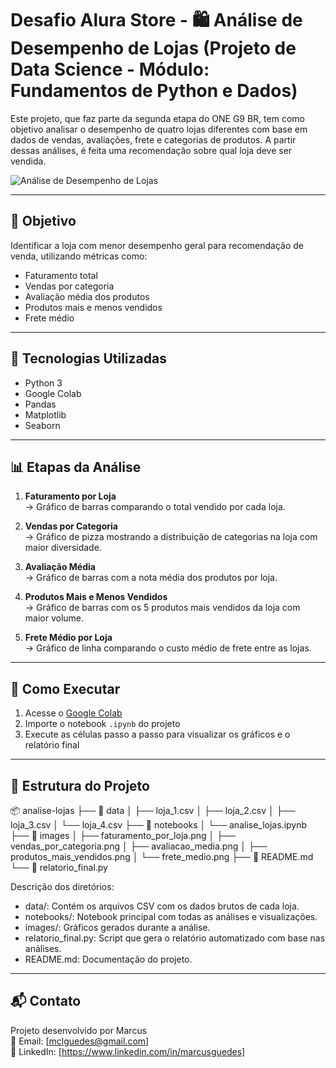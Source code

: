 # Desafio Alura Store - 🛍️ Análise de Desempenho de Lojas (Projeto de Data Science - Módulo: Fundamentos de Python e Dados)

Este projeto, que faz parte da segunda etapa do ONE G9 BR, tem como objetivo analisar o desempenho de quatro lojas diferentes com base em dados de vendas, avaliações, frete e categorias de produtos. A partir dessas análises, é feita uma recomendação sobre qual loja deve ser vendida.

![Análise de Desempenho de Lojas](https://copilot.microsoft.com/th/id/BCO.224a0467-992a-46dd-bfa6-b7ce8b6540c6.png)

---

## 📌 Objetivo

Identificar a loja com menor desempenho geral para recomendação de venda, utilizando métricas como:

- Faturamento total
- Vendas por categoria
- Avaliação média dos produtos
- Produtos mais e menos vendidos
- Frete médio

---

## 🧰 Tecnologias Utilizadas

- Python 3
- Google Colab
- Pandas
- Matplotlib
- Seaborn

---

## 📊 Etapas da Análise

1. **Faturamento por Loja**  
   → Gráfico de barras comparando o total vendido por cada loja.

2. **Vendas por Categoria**  
   → Gráfico de pizza mostrando a distribuição de categorias na loja com maior diversidade.

3. **Avaliação Média**  
   → Gráfico de barras com a nota média dos produtos por loja.

4. **Produtos Mais e Menos Vendidos**  
   → Gráfico de barras com os 5 produtos mais vendidos da loja com maior volume.

5. **Frete Médio por Loja**  
   → Gráfico de linha comparando o custo médio de frete entre as lojas.

---

## 📎 Como Executar

1. Acesse o [Google Colab](https://colab.research.google.com/)
2. Importe o notebook `.ipynb` do projeto
3. Execute as células passo a passo para visualizar os gráficos e o relatório final

---

## 📂 Estrutura do Projeto
📦 analise-lojas
├── 📁 data
│   ├── loja_1.csv
│   ├── loja_2.csv
│   ├── loja_3.csv
│   └── loja_4.csv
├── 📁 notebooks
│   └── analise_lojas.ipynb
├── 📁 images
│   ├── faturamento_por_loja.png
│   ├── vendas_por_categoria.png
│   ├── avaliacao_media.png
│   ├── produtos_mais_vendidos.png
│   └── frete_medio.png
├── 📄 README.md
└── 📄 relatorio_final.py

Descrição dos diretórios:
- data/: Contém os arquivos CSV com os dados brutos de cada loja.
- notebooks/: Notebook principal com todas as análises e visualizações.
- images/: Gráficos gerados durante a análise.
- relatorio_final.py: Script que gera o relatório automatizado com base nas análises.
- README.md: Documentação do projeto.

---

## 📬 Contato

Projeto desenvolvido por Marcus  
📧 Email: [mclguedes@gmail.com]  
📱 LinkedIn: [https://www.linkedin.com/in/marcusguedes]
